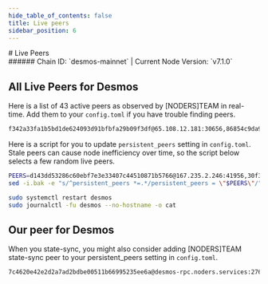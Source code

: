 ```yaml
---
hide_table_of_contents: false
title: Live peers
sidebar_position: 6
---
```


<div class="h1-with-icon icon-desmos">
# Live Peers
</div>
###### Chain ID: `desmos-mainnet` | Current Node Version: `v7.1.0`

## All Live Peers for Desmos
Here is a list of 43 active peers as observed by [NODERS]TEAM in real-time. Add them to your `config.toml` if you have trouble finding peers.

```bash
f342a33fa1b5bd1de624093d91bfbfa29b09f3df@65.108.12.181:30656,86854c9da9a050d9146849975d23981c3ec7de2c@65.108.126.22:26716,e8ff89b51d9fbf594e7f9237f01a6a2f19c44725@65.21.91.99:36656,d143dd53286c60ebf7e3e33407c44510871b5766@167.235.2.246:41956,22dd1c203070e0877a5af06ca4f2efd86892e1ea@23.88.72.109:26656,311cfd5691f11ec0cb0f0b8e5303016d86fb4789@148.251.19.41:26656,58ff0d99b9a491b10c3b8d2822c6d81e45d3c607@185.249.227.231:27656,6a85e45e2f056f820f5903d40f2e5519224131eb@5.10.24.70:26656,af8cf7e76cebe866689e34d0fda5a15a895e05f8@85.237.193.110:26656,a69b71dea385113cbe3ff12ed704b78ad06db3f3@172.105.7.249:26656,82f3df2a67cda343ae9a3ef38ffef62ed17203ed@104.193.254.34:26656,e6177478045e49e41e9101bd10e2e946895a3f79@172.104.53.10:26656,727ef71c8f0eb9055e226a5f0a3ebb2079cee1a5@185.208.207.12:26756,ea012c74dee3ace618cc679ad707a4b15b3099e7@161.97.168.250:26656,e507fb82435b5d7fab42967f3914501d4a8a6240@159.65.4.71:26656,85d4fb8658b5fa7cab31051a2478fb8818dbb65c@148.251.43.226:36656,a225d2e2dfe610993d83bf5e25025bde3ef38095@66.45.246.166:26656,45105c7241068904bdf5a32c86ee45979794637f@212.71.238.55:26656,2b25b8e7870263cfaeb1fdb08cca0e23e107a039@93.159.134.157:36656,06c8a1ad8c83376343b937a26b25dd0a053e701b@38.242.156.173:26656,77ca259c8738cfd3e2115de36ee7a99324800025@23.88.72.34:14041,6f6ac62212453d3da9a8ae017cdab1f7ccdd8da6@203.135.132.116:26656,6a25b1568b5ddfd9294574b7e000c4612463a960@198.37.112.78:26656,5c86915026093f9a2f81e5910107cf14676b48fc@96.126.124.61:26656,6dabce67a9e75edb290bda7bf80b26aa47d87192@67.211.210.50:26656,831f9b83fe99ff4b34cafc8895ffcda24096808f@92.253.237.250:26656,b9969966a3d78e4dbc14b836bc0674d7c790df19@142.132.158.93:16256,783f4314193e55fde5c1629243d849e64c09d3e5@50.116.34.112:26656,c92a747a49221fc8a431718268df6b9b15f5016d@142.132.149.171:16256,7e8abdf3c830c70106de4ac4aab8233ba89c794f@85.215.105.19:15601,99be09a57ef33be2e06773ad246bb8463d439a3d@46.4.55.150:36656,dfdd78e6c0954070fb57aa8f2f896e05fe1810bb@172.105.86.65:26656,c0ecd778307e1cca6f65886126778c490f2ae1a1@95.111.244.78:29706,6b4f8ccaa793ce8e42a176401e0aea319655d4f1@144.91.125.55:26656,30f37b07b0b876a8f6bd5a66955df87f599f0ac7@198.244.228.162:36756,e0e5babbb6a49b43397892418951202a776f434e@139.59.125.4:26656,4c31b270313ebe6cb67576a4e66b58331ee0be80@135.148.169.198:16256,01fc8a5adb7273463104d47de5f2068114698b11@45.79.253.104:26656,e4b40dcd6abab99463f55d299cf2b24f103e8f1b@35.201.187.22:26656,9755cab2585a2794453a5b396ef13b893393366f@65.108.212.224:46666,b35b98f200b68e767345c86bcd0729ac4962bb2e@5.9.145.125:15601,a5a82439c9505c18716bb17582897baa94d3e510@103.180.28.211:26656,0e1566571ddd0d57d8228a4115926730ecd1e56d@148.113.8.181:16256
```

Here is a script for you to update `persistent_peers` setting in `config.toml`. Stale peers can cause node inefficiency over time, so the script below selects a few random live peers.

```bash
PEERS=d143dd53286c60ebf7e3e33407c44510871b5766@167.235.2.246:41956,30f37b07b0b876a8f6bd5a66955df87f599f0ac7@198.244.228.162:36756,6dabce67a9e75edb290bda7bf80b26aa47d87192@67.211.210.50:26656,e0e5babbb6a49b43397892418951202a776f434e@139.59.125.4:26656,6f6ac62212453d3da9a8ae017cdab1f7ccdd8da6@203.135.132.116:26656
sed -i.bak -e "s/^persistent_peers *=.*/persistent_peers = \"$PEERS\"/" ~/.desmos/config/config.toml

sudo systemctl restart desmos
sudo journalctl -fu desmos --no-hostname -o cat
```

## Our peer for Desmos
When you state-sync, you might also consider adding [NODERS]TEAM state-sync peer to your persistent_peers setting in `config.toml`.

```bash
7c4620e42e2d2a7ad2bdbe00511b66995235ee6a@desmos-rpc.noders.services:27656
```
